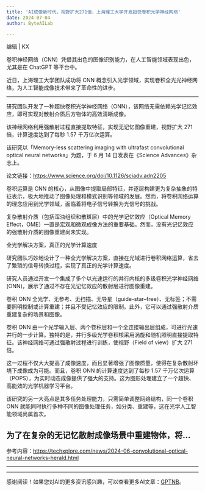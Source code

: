 ```yaml
---
title: 'AI成像新时代，视野扩大271倍，上海理工大学开发超快卷积光学神经网络'
date: 2024-07-04
author: ByteAILab

---
```


编辑 | KX

卷积神经网络（CNN）凭借其出色的图像识别能力，在人工智能领域表现出色，尤其是在 ChatGPT 等平台中。

近日，上海理工大学团队成功将 CNN 概念引入光学领域，实现卷积全光光神经网络，为人工智能成像技术带来了革命性的进步。

---


研究团队开发了一种超快卷积光学神经网络（ONN），该网络无需依赖光学记忆效应，即可实现对散射介质后方物体的高效清晰成像。

该神经网络利用强散射过程直接提取特征，实现无记忆图像重建，视野扩大 271 倍，计算速度达到了每秒 1.57 千万亿次运算。

该研究以「Memory-less scattering imaging with ultrafast convolutional optical neural networks」为题，于 6 月 14 日发表在《Science Advances》杂志上。

论文链接：https://www.science.org/doi/10.1126/sciadv.adn2205

卷积运算是 CNN 的核心，从图像中提取局部特征，并逐层构建更为复杂抽象的特征表示，极大地推动了图像处理和模式识别等领域的发展。然而，将卷积网络运算的理念应用到光学领域，面临着将电子信号转换为光信号的挑战。

复杂散射介质（包括浑浊组织和散斑层）中的光学记忆效应（Optical Memory Effect，OME）一直是宏观和微观成像方法的重要基础。然而，没有光记忆效应的强散射介质的图像重建尚未实现。

全光学解决方案，真正的光学计算速度

研究团队巧妙地设计了一种全光学解决方案，直接在光域进行卷积网络运算，省去了繁琐的信号转换过程，实现了真正的光学计算速度。

研究人员通过开发一个集成了多个以光速运行的并行内核的多级卷积光学神经网络 (ONN)，展示了通过不存在光记忆效应的散射层进行图像重建。

卷积 ONN 全光学、无参考、无扫描、无导星（guide-star–free）、无标签；不需要照明控制或计算重建；并且不受记忆效应的限制。此外，它可以通过强散射介质重建复杂的场景和图像。

卷积 ONN 由一个光学输入层、两个卷积层和一个全连接输出层组成，可进行光速并行的一步计算。独特的是，并行多级光学卷积核采用涡旋和随机照明直接提取特征。该神经网络可通过强散射过程进行训练，使视野（Field of view）扩大 271 倍。

这一过程不仅大大提高了成像速度，而且显著增强了图像质量，使得在复杂散射环境下成像成为可能。而且，卷积 ONN 的计算速度达到了每秒 1.57 千万亿次运算（POPS），为实时动态成像提供了强大的支持。这为图形处理建立了一个超快、高能效的光学机器学习平台。

该研究的另一大亮点是其多任务处理能力，只需简单调整网络结构，同一个卷积 ONN 就能同时执行多种不同的图像处理任务，如分类、重建等，这在光学人工智能领域尚属首次。

为了在复杂的无记忆散射成像场景中重建物体，将...
---

参考内容：https://techxplore.com/news/2024-06-convolutional-optical-neural-networks-herald.html

---
---
感谢阅读！如果您对AI的更多资讯感兴趣，可以查看更多AI文章：[GPTNB](https://gptnb.com)。